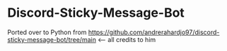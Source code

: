 # Discord-Sticky-Message-Bot

Ported over to Python from https://github.com/andrerahardjo97/discord-sticky-message-bot/tree/main <-- all credits to him
